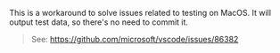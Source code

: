 This is a workaround to solve issues related to testing on MacOS. It will output test data, so there's no need to commit it.

> See: https://github.com/microsoft/vscode/issues/86382
